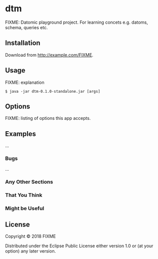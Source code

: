# dtm

FIXME: Datomic playground project. For learning concets e.g. datoms, schema, queries etc.

## Installation

Download from http://example.com/FIXME.

## Usage

FIXME: explanation

    $ java -jar dtm-0.1.0-standalone.jar [args]

## Options

FIXME: listing of options this app accepts.

## Examples

...

### Bugs

...

### Any Other Sections
### That You Think
### Might be Useful

## License

Copyright © 2018 FIXME

Distributed under the Eclipse Public License either version 1.0 or (at
your option) any later version.
